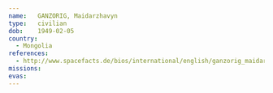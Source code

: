 ```yaml
---
name:	GANZORIG, Maidarzhavyn
type:	civilian
dob:	1949-02-05
country:
  - Mongolia
references:
  - http://www.spacefacts.de/bios/international/english/ganzorig_maidarzhavin.htm
missions:
evas:
---
```

